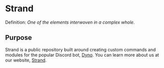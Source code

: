 # Strand

Definition: *One of the elements interwoven in a complex whole.*

## Purpose
Strand is a public repository built around creating custom commands and modules for the popular Discord bot, [Dyno](https://www.dynobot.net/). You can learn more about us at our website, [Strand](https://strandcc.tk).
